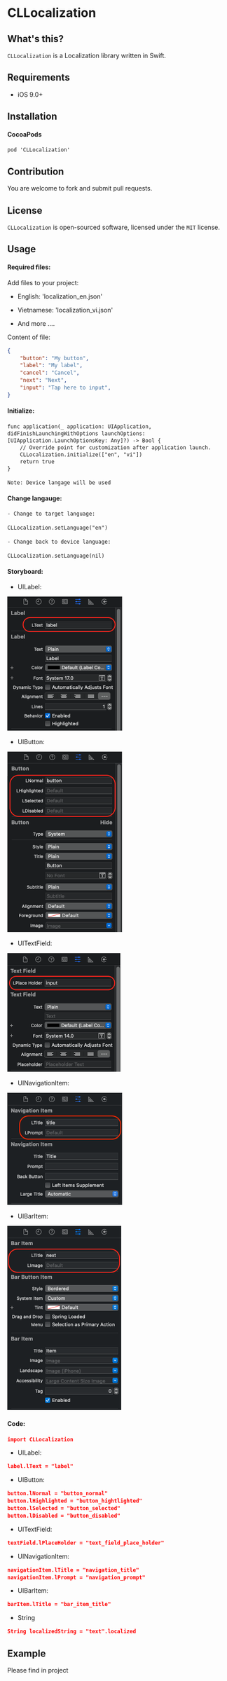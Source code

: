 # CLLocalization


## What's this?

`CLLocalization` is a Localization library written in Swift.

## Requirements

* iOS 9.0+

## Installation

#### CocoaPods

```
pod 'CLLocalization'
```

## Contribution

You are welcome to fork and submit pull requests.

## License

`CLLocalization` is open-sourced software, licensed under the `MIT` license.

## Usage

#### Required files: 

Add files to your project:

- English: 'localization_en.json'

- Vietnamese: 'localization_vi.json'

- And more ....

Content of file:

```json
{
    "button": "My button",
    "label": "My label",
    "cancel": "Cancel",
    "next": "Next",
    "input": "Tap here to input",
}
```

#### Initialize:

```
func application(_ application: UIApplication, didFinishLaunchingWithOptions launchOptions: [UIApplication.LaunchOptionsKey: Any]?) -> Bool {
    // Override point for customization after application launch.
    CLLocalization.initialize(["en", "vi"])
    return true
}
    
Note: Device langage will be used

```
  
#### Change langauge:

```
- Change to target language:

CLLocalization.setLanguage("en")
        
- Change back to device language:

CLLocalization.setLanguage(nil)

```
  
#### Storyboard:

- UILabel:

![UIButton](./document/image/label.png)

- UIButton:

![UIButton](./document/image/button.png)

- UITextField:

![UIButton](./document/image/text_field.png)

- UINavigationItem:

![UIButton](./document/image/navigation_item.png)

- UIBarItem:

![UIButton](./document/image/bar_item.png)

#### Code:

```json
import CLLocalization
```

- UILabel:

```json
label.lText = "label"
```

- UIButton:

```json
button.lNormal = "button_normal"
button.lHighlighted = "button_hightlighted"
button.lSelected = "button_selected"
button.lDisabled = "button_disabled"
```

- UITextField:

```json
textField.lPlaceHolder = "text_field_place_holder"
```

- UINavigationItem:

```json
navigationItem.lTitle = "navigation_title"
navigationItem.lPrompt = "navigation_prompt"
```

- UIBarItem:

```json
barItem.lTitle = "bar_item_title"
```

- String

```json
String localizedString = "text".localized
```

## Example

Please find in project
